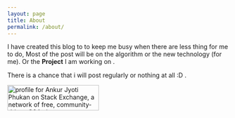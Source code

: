 ```yaml
---
layout: page
title: About
permalink: /about/
---
```



I have created this blog to to keep me busy when there are less thing for me to do,
Most of the post will be on the algorithm or the new technology (for me). Or the **Project**
I am working on .

There is a chance that i will post regularly or nothing at all :D .


<a href="https://stackexchange.com/users/7483788/ankur-jyoti-phukan"><img src="https://stackexchange.com/users/flair/7483788.png" width="208" height="58" alt="profile for Ankur  Jyoti Phukan on Stack Exchange, a network of free, community-driven Q&amp;A sites" title="profile for Ankur  Jyoti Phukan on Stack Exchange, a network of free, community-driven Q&amp;A sites" /></a>


